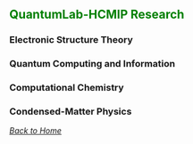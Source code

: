 ## <font color="green">  QuantumLab-HCMIP Research  </font>

### **Electronic Structure Theory**
### **Quantum Computing and Information**
### **Computational Chemistry**
### **Condensed-Matter Physics**
_[Back to Home](index.md)_
